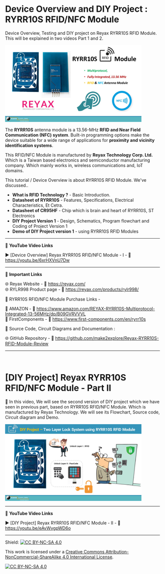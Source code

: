 # Device Overview and DIY Project : RYRR10S RFID/NFC Module
Device Overview, Testing and DIY project on Reyax RYRR10S RFID Module. This will be explained in two videos Part 1 and 2.


<img src="/Images/RYRR10S-product-overview-make2explore.jpg" height="250" >
  

The **RYRR10S** antenna module is a 13.56-MHz **RFID and Near Field Communication (NFC) system**. Built-in programming options make the device suitable for a wide range of applications for **proximity and vicinity identification systems**.    

This RFID/NFC Module is manufactured by **Reyax Technology Corp. Ltd.** Which is a Taiwan based electronics and semiconductor manufacturing company. Which mainly works in, wireless communications  and, IoT domains.  


This tutorial / Device Overview is about RYRR10S RFID Module. We've discussed..  
- **What is RFID Technology ?** - Basic Introduction. 
- **Datasheet of RYRR10S** - Features, Specifications, Electrical Characteristics, Et Cetra.  
- **Datasheet of CR95HF** - Chip which is brain and heart of RYRR10S, ST Electronics
- **DIY Project Version 1** - Design, Schematics, Program flowchart and Coding of Project Version 1
- **Demo of DIY Project version 1**  - using RYRR10S RFID Modules


------------------------------------------------------------------------------------------------------

📕 **YouTube Video Links**  

▶️ [Device Overview] Reyax RYRR10S RFID/NFC Module - I - 🔗 https://youtu.be/6xrHXVnU7Dw  

-------------------------------------------------------------------------------------------------------
📒 **Important Links**  
 
🌐 Reyax Website - 🔗 https://reyax.com/  
🌐 RYLR998 Product page - 🔗 https://reyax.com/products/rylr998/  

🔴 RYRR10S RFID/NFC Module Purchase Links -  

🛒 AMAZON -  🔗 https://www.amazon.com/REYAX-RYRR10S-Multiprotocol-Integrated-13-56MHz/dp/B09GVRVVVL  
🛒 FirstComponents -  🔗 https://www.first-components.com/en/ryrr10s  


📜 Source Code, Circuit Diagrams and Documentation : 

🌐 GitHub Repository - 🔗 https://github.com/make2explore/Reyax-RYRR10S-RFID-Module-Review  

------------------------------------------------------------------------------------------  

<br />

# [DIY Project] Reyax RYRR10S RFID/NFC Module - Part II 

🚩  In this video, We will see the second version of DIY project which we have seen in previous part, based on RYRR10S RFID/NFC Module. Which is manufactured by Reyax Technology. We will see its Flowchart, Source code, Circuit diagram and Demo.    
 
 <img src="/Images/RYRR10S-DIY-Project-make2explore.jpg" height="250" >

 ------------------------------------------------------------------------------------------------------

📕 **YouTube Video Links**  

▶️ [DIY Project] Reyax RYRR10S RFID/NFC Module - II - 🔗 https://youtu.be/eAvWvgpWD6o   

------------------------------------------------------------------------------------------  

Shield: [![CC BY-NC-SA 4.0][cc-by-nc-sa-shield]][cc-by-nc-sa]

This work is licensed under a
[Creative Commons Attribution-NonCommercial-ShareAlike 4.0 International License][cc-by-nc-sa].

[![CC BY-NC-SA 4.0][cc-by-nc-sa-image]][cc-by-nc-sa]

[cc-by-nc-sa]: http://creativecommons.org/licenses/by-nc-sa/4.0/
[cc-by-nc-sa-image]: https://licensebuttons.net/l/by-nc-sa/4.0/88x31.png
[cc-by-nc-sa-shield]: https://img.shields.io/badge/License-CC%20BY--NC--SA%204.0-lightgrey.svg